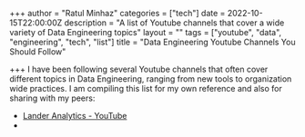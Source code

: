+++
author = "Ratul Minhaz"
categories = ["tech"]
date = 2022-10-15T22:00:00Z
description = "A list of Youtube channels that cover a wide variety of Data Engineering topics"
layout = ""
tags = ["youtube", "data", "engineering", "tech", "list"]
title = "Data Engineering Youtube Channels You Should Follow"

+++
I have been following several Youtube channels that often cover different topics in Data Engineering, ranging from new tools to organization wide practices. I am compiling this list for my own reference and also for sharing with my peers:

* [Lander Analytics - YouTube](https://www.youtube.com/channel/UC2-hKemnrmVCH_29duyJ26A)
* 
